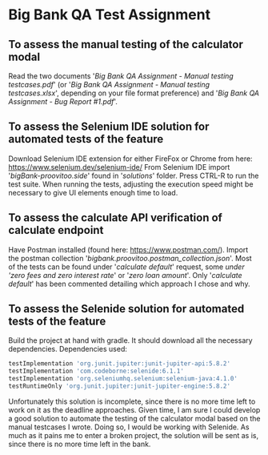 # Big Bank QA Test Assignment
## To assess the manual testing of the calculator modal
Read the two documents '*Big Bank QA Assignment - Manual testing testcases.pdf*' (or '*Big Bank QA Assignment - Manual testing testcases.xlsx*', depending on your file format preference) and '*Big Bank QA Assignment - Bug Report #1.pdf*'.

## To assess the Selenium IDE solution for automated tests of the feature

Download Selenium IDE extension for either FireFox or Chrome from here: https://www.selenium.dev/selenium-ide/
From Selenium IDE import '*bigBank-proovitoo.side*' found in '*solutions*' folder. Press CTRL-R to run the test suite.
When running the tests, adjusting the execution speed might be necessary to give UI elements enough time to load.

## To assess the calculate API verification of calculate endpoint

Have Postman installed (found here: https://www.postman.com/). Import the postman collection '*bigbank.proovitoo.postman_collection.json*'. Most of the tests can be found under '*calculate default*' request, some *under 'zero fees and zero interest rate*' or '*zero loan amount*'. Only '*calculate default*' has been commented detailing which approach I chose and why.


## To assess the Selenide solution for automated tests of the feature
Build the project at hand with gradle. It should download all the necessary dependencies.
Dependencies used:
```sh
testImplementation 'org.junit.jupiter:junit-jupiter-api:5.8.2'
testImplementation 'com.codeborne:selenide:6.1.1'
testImplementation 'org.seleniumhq.selenium:selenium-java:4.1.0'
testRuntimeOnly 'org.junit.jupiter:junit-jupiter-engine:5.8.2'
```
Unfortunately this solution is incomplete, since there is no more time left to work on it as the deadline approaches. Given time, I am sure I could develop a good solution to automate the testing of the calculator modal based on the manual testcases I wrote. Doing so, I would be working with Selenide. As much as it pains me to enter a broken project, the solution will be sent as is, since there is no more time left in the bank.
